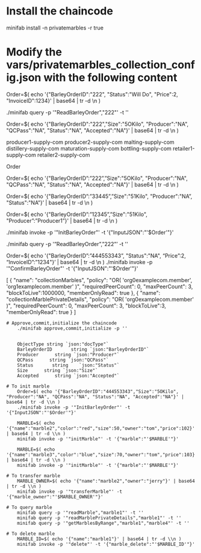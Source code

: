 # Install the chaincode
minifab install -n privatemarbles -r true

# Modify the vars/privatemarbles_collection_config.json with the following content

Order=$( echo '{"BarleyOrderID":"222", "Status":"Will Do", "Price":2, "InvoiceID":1234}' | base64 | tr -d \\n )

./minifab query -p '"ReadBarleyOrder","222"' -t ''

Order=$( echo '{"BarleyOrderID":"222","Size":"5OKilo", "Producer":"NA", "QCPass":"NA", "Status":"NA", "Accepted":"NA"}' | base64 | tr -d \\n )

producer1-supply-com
producer2-supply-com
malting-supply-com
distillery-supply-com
maturation-supply-com
bottling-supply-com
retailer1-supply-com
retailer2-supply-com

Order

Order=$( echo '{"BarleyOrderID”:”222”,”Size":"5OKilo", "Producer":"NA", "QCPass":"NA", "Status":"NA", "Accepted":"NA"}' | base64 | tr -d \\n )


Order=$( echo '{"BarleyOrderID”:”33445”,”Size":"51Kilo", "Producer":"NA”, "Status":"NA”}’ | base64 | tr -d \\n )

Order=$( echo '{"BarleyOrderID”:”12345”,”Size":"51Kilo", "Producer”:”Producer1”}' | base64 | tr -d \\n )
    

./minifab invoke -p '"InitBarleyOrder"' -t '{"InputJSON":"'$Order'"}'

./minifab query -p '”ReadBarleyOrder”,”222”’ -t ''



Order=$( echo '{"BarleyOrderID”:”444553343”, "Status":"NA", “Price”:2, “InvoiceID”:”1234"}’ | base64 | tr -d \\n )
./minifab invoke -p '"ConfirmBarleyOrder"' -t '{"InputJSON":"'$Order'"}'

[
 {
    "name": "collectionMarbles",
    "policy": "OR( 'org0examplecom.member', 'org1examplecom.member' )",
    "requiredPeerCount": 0,
    "maxPeerCount": 3,
    "blockToLive":1000000,
    "memberOnlyRead": true
 },
 {
    "name": "collectionMarblePrivateDetails",
    "policy": "OR( 'org0examplecom.member' )",
    "requiredPeerCount": 0,
    "maxPeerCount": 3,
    "blockToLive":3,
    "memberOnlyRead": true
 }
]
```
# Approve,commit,initialize the chaincode
    ./minifab approve,commit,initialize -p ''


	ObjectType string `json:"docType"` 
	BarleyOrderID       string `json:"BarleyOrderID"`  
	Producer      string `json:"Producer"`
	QCPass      string `json:"QCPass"`
	Status       string    `json:"Status"`
	Size      string `json:"Size"`
	Accepted      string `json:"Accepted"`

# To init marble
    Order=$( echo '{"BarleyOrderID":"444553343","Size":"5OKilo", "Producer":"NA", "QCPass":"NA", "Status":"NA", "Accepted":"NA"}' | base64 | tr -d \\n )
    ./minifab invoke -p '"InitBarleyOrder"' -t '{"InputJSON":"'$Order'"}'

    MARBLE=$( echo '{"name":"marble2","color":"red","size":50,"owner":"tom","price":102}' | base64 | tr -d \\n )
    minifab invoke -p '"initMarble"' -t '{"marble":"'$MARBLE'"}'

    MARBLE=$( echo '{"name":"marble3","color":"blue","size":70,"owner":"tom","price":103}' | base64 | tr -d \\n )
    minifab invoke -p '"initMarble"' -t '{"marble":"'$MARBLE'"}'

# To transfer marble
    MARBLE_OWNER=$( echo '{"name":"marble2","owner":"jerry"}' | base64 | tr -d \\n )
    minifab invoke -p '"transferMarble"' -t '{"marble_owner":"'$MARBLE_OWNER'"}'

# To query marble
    minifab query -p '"readMarble","marble1"' -t ''
    minifab query -p '"readMarblePrivateDetails","marble1"' -t ''
    minifab query -p '"getMarblesByRange","marble1","marble4"' -t ''

# To delete marble
    MARBLE_ID=$( echo '{"name":"marble1"}' | base64 | tr -d \\n )
    minifab invoke -p '"delete"' -t '{"marble_delete":"'$MARBLE_ID'"}'
